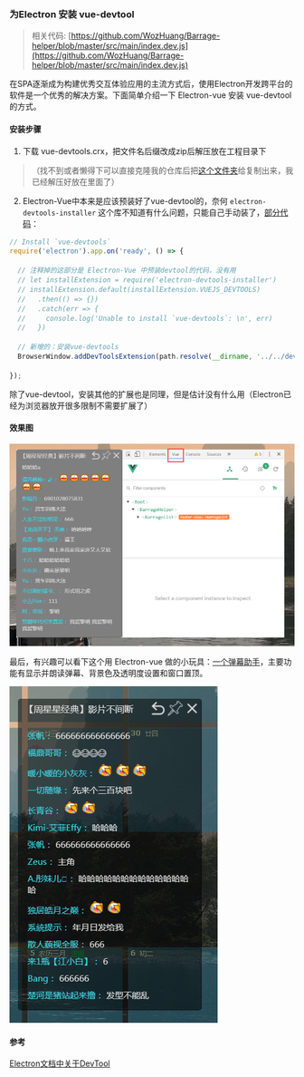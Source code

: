 ### 为Electron 安装 vue-devtool ###

> 相关代码:
[https://github.com/WozHuang/Barrage-helper/blob/master/src/main/index.dev.js](https://github.com/WozHuang/Barrage-helper/blob/master/src/main/index.dev.js)

在SPA逐渐成为构建优秀交互体验应用的主流方式后，使用Electron开发跨平台的软件是一个优秀的解决方案。下面简单介绍一下 Electron-vue 安装 vue-devtool的方式。

#### 安装步骤 ####

1. 下载 vue-devtools.crx，把文件名后缀改成zip后解压放在工程目录下
> （找不到或者懒得下可以直接克隆我的仓库后把[这个文件夹](https://github.com/WozHuang/Barrage-helper/tree/master/devTools/vue-devtools)给复制出来，我已经解压好放在里面了）

2. Electron-Vue中本来是应该预装好了vue-devtool的，奈何 `electron-devtools-installer` 这个库不知道有什么问题，只能自己手动装了，[部分代码](https://github.com/WozHuang/Barrage-helper/blob/master/src/main/index.dev.js)：

```js
// Install `vue-devtools`
require('electron').app.on('ready', () => {

  // 注释掉的这部分是 Electron-Vue 中预装devtool的代码，没有用
  // let installExtension = require('electron-devtools-installer')
  // installExtension.default(installExtension.VUEJS_DEVTOOLS)
  //   .then(() => {})
  //   .catch(err => {
  //     console.log('Unable to install `vue-devtools`: \n', err)
  //   })

  // 新增的：安装vue-devtools
  BrowserWindow.addDevToolsExtension(path.resolve(__dirname, '../../devTools/vue-devtools'));
  
});
```

除了vue-devtool，安装其他的扩展也是同理，但是估计没有什么用（Electron已经为浏览器放开很多限制不需要扩展了）

#### 效果图 ####

![](./assets/install-vue-devtool.png)

最后，有兴趣可以看下这个用 Electron-vue 做的小玩具：[一个弹幕助手](https://github.com/WozHuang/Barrage-helper)，主要功能有显示并朗读弹幕、背景色及透明度设置和窗口置顶。

![](../assets/preview2.png)

#### 参考 ####

[Electron文档中关于DevTool](https://electronjs.org/docs/tutorial/devtools-extension)